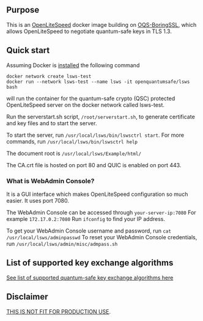 ## Purpose

This is an [OpenLiteSpeed](https://github.com/litespeedtech/openlitespeed) docker image building on [OQS-BoringSSL](https://github.com/open-quantum-safe/boringssl), which allows OpenLiteSpeed to negotiate quantum-safe keys in TLS 1.3.


## Quick start
Assuming Docker is [installed](https://docs.docker.com/install) the following command

```
docker network create lsws-test
docker run --network lsws-test --name lsws -it openquantumsafe/lsws bash
```

will run the container for the quantum-safe crypto (QSC) protected OpenLiteSpeed server on the docker network called lsws-test.

Run the serverstart.sh script, `/root/serverstart.sh`, to generate certificate and key files and to start the server.

To start the server, run `/usr/local/lsws/bin/lswsctrl start`. For more commands, run `/usr/local/lsws/bin/lswsctrl help`

The document root is  `/usr/local/lsws/Example/html/` 

The CA.crt file is hosted on port 80 and QUIC is enabled on port 443.

### What is WebAdmin Console? 
It is a GUI interface which makes OpenLiteSpeed configuration so much easier. It uses port 7080.

The WebAdmin Console can be accessed through `your-server-ip:7080`
For example `172.17.0.2:7080`
Run `ifconfig` to find your IP address.

To get your WebAdmin Console username and password, run `cat /usr/local/lsws/adminpasswd`
To reset your WebAdmin Console credentials, run `/usr/local/lsws/admin/misc/admpass.sh`


## List of supported key exchange algorithms
[See list of supported quantum-safe key exchange algorithms here](https://github.com/open-quantum-safe/boringssl#key-exchange)



## Disclaimer

[THIS IS NOT FIT FOR PRODUCTION USE](https://github.com/open-quantum-safe/liboqs#limitations-and-security).
